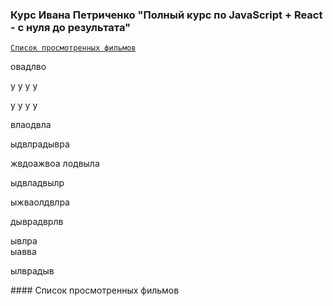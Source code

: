 ### Курс Ивана Петриченко "Полный курс по JavaScript + React - с нуля до результата"

<code>[Список просмотренных фильмов](#1)</code>

овадлво

у
у
у
у

у
у
у
у



влаодвла


ыдвлрадывра


жвдоажвоа
лодвыла


ыдвладвылр

ыжваолдвлра


дыврадврлв

ывлра  
ыавва



ылврадыв


<a name="1">#### Список просмотренных фильмов</a>



